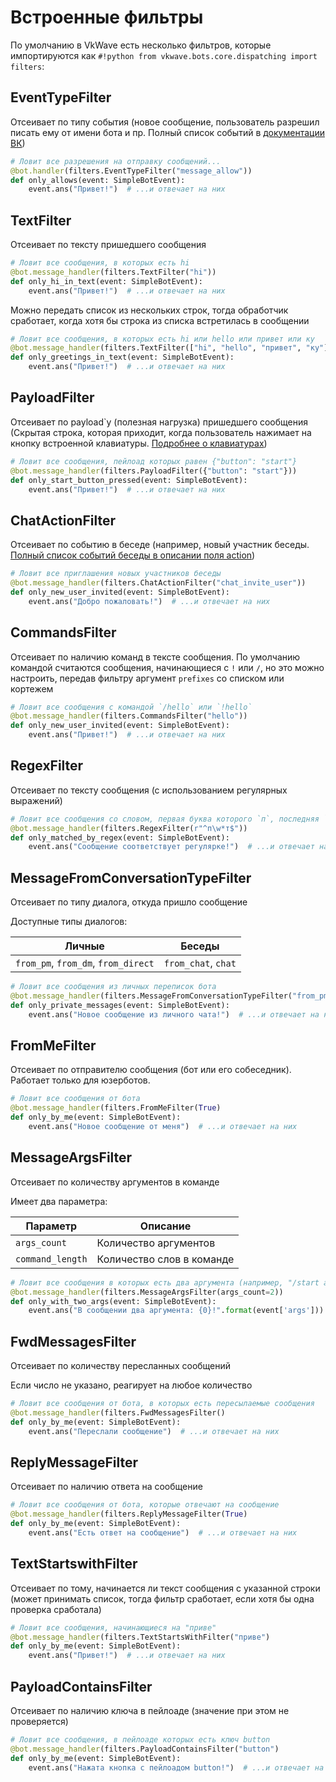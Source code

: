 # Встроенные фильтры

По умолчанию в VkWave есть несколько фильтров, которые импортируются как `#!python from vkwave.bots.core.dispatching import filters`:

## EventTypeFilter

Отсеивает по типу события (новое сообщение, пользователь разрешил писать ему от имени бота и пр. Полный список событий в [документации ВК](https://vk.com/dev/groups_events))

``` python hl_lines="2"
# Ловит все разрешения на отправку сообщений...
@bot.handler(filters.EventTypeFilter("message_allow"))
def only_allows(event: SimpleBotEvent):
    event.ans("Привет!")  # ...и отвечает на них
```

## TextFilter

Отсеивает по тексту пришедшего сообщения

``` python hl_lines="2"
# Ловит все сообщения, в которых есть hi
@bot.message_handler(filters.TextFilter("hi"))
def only_hi_in_text(event: SimpleBotEvent):
    event.ans("Привет!")  # ...и отвечает на них
```

Можно передать список из нескольких строк, тогда обработчик сработает, когда хотя бы строка из списка встретилась в сообщении

``` python hl_lines="2"
# Ловит все сообщения, в которых есть hi или hello или привет или ку
@bot.message_handler(filters.TextFilter(["hi", "hello", "привет", "ку"]))
def only_greetings_in_text(event: SimpleBotEvent):
    event.ans("Привет!")  # ...и отвечает на них
```

## PayloadFilter

Отсеивает по payload`у (полезная нагрузка) пришедшего сообщения
(Скрытая строка, которая приходит, когда пользователь нажимает на кнопку встроенной клавиатуры. [Подробнее о клавиатурах](https://vk.com/dev/bots_docs_3?f=4.%2B%D0%9A%D0%BB%D0%B0%D0%B2%D0%B8%D0%B0%D1%82%D1%83%D1%80%D1%8B%2B%D0%B4%D0%BB%D1%8F%2B%D0%B1%D0%BE%D1%82%D0%BE%D0%B2))

``` python hl_lines="2"
# Ловит все сообщения, пейлоад которых равен {"button": "start"}
@bot.message_handler(filters.PayloadFilter({"button": "start"}))
def only_start_button_pressed(event: SimpleBotEvent):
    event.ans("Привет!")  # ...и отвечает на них
```


## ChatActionFilter

Отсеивает по событию в беседе (например, новый участник беседы. [Полный список событий беседы в описании поля action](https://vk.com/dev/objects/message))
``` python hl_lines="2"
# Ловит все приглашения новых участников беседы
@bot.message_handler(filters.ChatActionFilter("chat_invite_user"))
def only_new_user_invited(event: SimpleBotEvent):
    event.ans("Добро пожаловать!")  # ...и отвечает на них
```

## CommandsFilter

Отсеивает по наличию команд в тексте сообщения. По умолчанию командой считаются сообщения, начинающиеся с `!` или `/`, но это можно настроить, передав фильтру аргумент `prefixes` со списком или кортежем
``` python hl_lines="2"
# Ловит все сообщения с командой `/hello` или `!hello`
@bot.message_handler(filters.CommandsFilter("hello"))
def only_new_user_invited(event: SimpleBotEvent):
    event.ans("Привет!")  # ...и отвечает на них
```

## RegexFilter

Отсеивает по тексту сообщения (с использованием регулярных выражений)
``` python hl_lines="2"
# Ловит все сообщения со словом, первая буква которого `п`, последняя `т`
@bot.message_handler(filters.RegexFilter(r"^п\w*т$"))
def only_matched_by_regex(event: SimpleBotEvent):
    event.ans("Сообщение соответствует регулярке!")  # ...и отвечает на них
```

## MessageFromConversationTypeFilter

Отсеивает по типу диалога, откуда пришло сообщение

Доступные типы диалогов:

| Личные                              | Беседы               |
| ----------------------------------- | -------------------- |
| `from_pm`, `from_dm`, `from_direct` | `from_chat`, `chat`  |

``` python hl_lines="2"
# Ловит все сообщения из личных переписок бота
@bot.message_handler(filters.MessageFromConversationTypeFilter("from_pm"))
def only_private_messages(event: SimpleBotEvent):
    event.ans("Новое сообщение из личного чата!")  # ...и отвечает на них
```

## FromMeFilter

Отсеивает по отправителю сообщения (бот или его собеседник). Работает только для юзерботов.
``` python hl_lines="2"
# Ловит все сообщения от бота
@bot.message_handler(filters.FromMeFilter(True)
def only_by_me(event: SimpleBotEvent):
    event.ans("Новое сообщение от меня")  # ...и отвечает на них
```

## MessageArgsFilter

Отсеивает по количеству аргументов в команде

Имеет два параметра:

| Параметр         | Описание                  |
| ---------------- | ------------------------- |
| `args_count`     | Количество аргументов     |
| `command_length` | Количество слов в команде |

``` python hl_lines="2"
# Ловит все сообщения в которых есть два аргумента (например, "/start arg1 arg2")
@bot.message_handler(filters.MessageArgsFilter(args_count=2))
def only_with_two_args(event: SimpleBotEvent):
    event.ans("В сообщении два аргумента: {0}!".format(event['args']))  # ...и отвечает на них
```

## FwdMessagesFilter

Отсеивает по количеству пересланных сообщений

Если число не указано, реагирует на любое количество
``` python hl_lines="2"
# Ловит все сообщения от бота, в которых есть пересылаемые сообщения
@bot.message_handler(filters.FwdMessagesFilter()
def only_by_me(event: SimpleBotEvent):
    event.ans("Переслали сообщение")  # ...и отвечает на них
```


## ReplyMessageFilter

Отсеивает по наличию ответа на сообщение

``` python hl_lines="2"
# Ловит все сообщения от бота, которые отвечают на сообщение
@bot.message_handler(filters.ReplyMessageFilter(True)
def only_by_me(event: SimpleBotEvent):
    event.ans("Есть ответ на сообщение")  # ...и отвечает на них
```


## TextStartswithFilter

Отсеивает по тому, начинается ли текст сообщения с указанной строки (может принимать список, тогда фильтр сработает, если хотя бы одна проверка сработала)

``` python hl_lines="2"
# Ловит все сообщения, начинающиеся на "приве"
@bot.message_handler(filters.TextStartsWithFilter("приве")
def only_by_me(event: SimpleBotEvent):
    event.ans("Привет!")  # ...и отвечает на них
```


## PayloadContainsFilter

Отсеивает по наличию ключа в пейлоаде (значение при этом не проверяется)

``` python hl_lines="2"
# Ловит все сообщения, в пейлоаде которых есть ключ button
@bot.message_handler(filters.PayloadContainsFilter("button")
def only_by_me(event: SimpleBotEvent):
    event.ans("Нажата кнопка с пейлоадом button!")  # ...и отвечает на них
```

